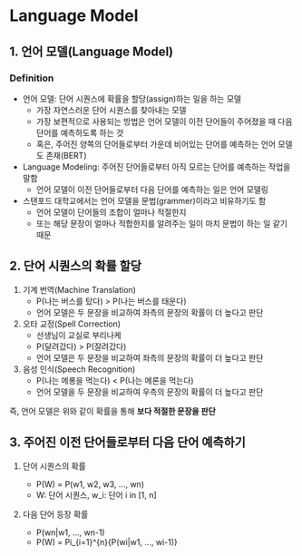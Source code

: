 # Language Model

## 1. 언어 모델(Language Model)
### Definition
- 언어 모델: 단어 시퀀스에 확률을 할당(assign)하는 일을 하는 모델
    - 가장 자연스러운 단어 시퀀스를 찾아내는 모델
    - 가장 보편적으로 사용되는 방법은 언어 모델이 이전 단어들이 주어졌을 때 다음 단어를 예측하도록 하는 것
    - 혹은, 주어진 양쪽의 단어들로부터 가운데 비어있는 단어를 예측하는 언어 모델도 존재(BERT)
- Language Modeling: 주어진 단어들로부터 아직 모르는 단어를 예측하는 작업을 말함
    - 언어 모델이 이전 단어들로부터 다음 단어를 예측하는 일은 언어 모델링
- 스탠포드 대학교에서는 언어 모델을 문법(grammer)이라고 비유하기도 함
    - 언어 모델이 단어들의 조합이 얼마나 적절한지
    - 또는 해당 문장이 얼마나 적합한지를 알려주는 일이 마치 문법이 하는 일 같기 때문

## 2. 단어 시퀀스의 확률 할당
1. 기계 번역(Machine Translation)
    - P(나는 버스를 탔다) > P(나는 버스를 태운다)
    - 언어 모델은 두 문장을 비교하여 좌측의 문장의 확률이 더 높다고 판단
2. 오타 교정(Spell Correction)
    - 선생님이 교실로 부리나케
    - P(달려갔다) > P(잘려갔다)
    - 언어 모델은 두 문장을 비교하여 좌측의 문장의 확률이 더 높다고 판단
3. 음성 인식(Speech Recognition)
    - P(나는 메롱을 먹는다) < P(나는 메론을 먹는다)
    - 언어 모델을 두 문장을 비교하여 우측의 문장의 확률이 더 높다고 판단

즉, 언어 모델은 위와 같이 확률을 통해 **보다 적절한 문장을 판단**

## 3. 주어진 이전 단어들로부터 다음 단어 예측하기
1. 단어 시퀀스의 확률
    - P(W) = P(w1, w2, w3, ..., wn)
    - W: 단어 시퀀스, w_i: 단어 i in [1, n]

2. 다음 단어 등장 확률
    - P(wn|w1, ..., wn-1)
    - P(W) = Pi_{i=1}^{n}{P(wi|w1, ..., wi-1)}
